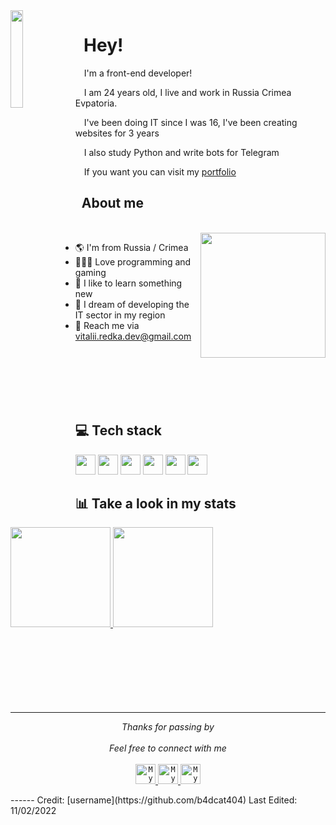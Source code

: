 <img align="left" src="https://78.media.tumblr.com/240efac6cf85bfbc734baf3db4900082/tumblr_p91e6w6mYa1rnbw6mo1_1280.gif" width="20%"/>

# &nbsp; Hey!

&emsp;I'm a front-end developer!

&emsp;I am 24 years old, I live and work in Russia Crimea Evpatoria.

&emsp;I've been doing IT since I was 16, I've been creating websites for 3 years 

&emsp;I also study Python and write bots for Telegram

&emsp;If you want you can visit my [portfolio](https://b4dcat404.github.io/)

## &nbsp; About me

<br>

<img src="https://media.giphy.com/media/3o6ggbCzAotIx43ey4/giphy.gif" width="200px" align="right">

- 🌎 I'm from Russia / Crimea
- 👨🏻‍💻 Love programming and gaming
- 🧠 I like to learn something new
- 💭 I dream of developing the IT sector in my region
- 📧 Reach me via vitalii.redka.dev@gmail.com

<br>
<br>
<br>
<br>
<br>

## 💻 Tech stack
<div style="display: inline-block">
<img src="https://github.com/b4dcat404/devicon/blob/master/icons/html5/html5-original.svg" width="32px">
<img src="https://raw.githubusercontent.com/b4dcat404/devicon/2ae2a900d2f041da66e950e4d48052658d850630/icons/css3/css3-original.svg" width="32px">
<img src="https://github.com/b4dcat404/devicon/blob/master/icons/mysql/mysql-original.svg" width="32px">
<img src="https://github.com/b4dcat404/devicon/blob/master/icons/unity/unity-original.svg" width="32px">
<img src="https://github.com/b4dcat404/devicon/blob/master/icons/linux/linux-original.svg" width="32px">
<img src="https://github.com/b4dcat404/devicon/blob/master/icons/python/python-original.svg" width="32px">
</div>

<br>

## 📊 Take a look in my stats

<a href="https://github.com/b4dcat404" >
<img height="160em" src="https://github-readme-stats.vercel.app/api?username=b4dcat404&show_icons=true&bg_color=282A36&title_color=DD6387&icon_color=BD93F9&text_color=fff&border_color=fff" />
<img height="160em" src="https://github-readme-stats.vercel.app/api/top-langs/?username=b4dcat404&layout=compact&bg_color=282A36&title_color=DD6387&icon_color=BD93F9&text_color=fff&border_color=fff" />
</a>

<br>
<br>
<br>
<br>
<br>
<br>
<br>
<br>

---

<p align="center" > 
  <i>Thanks for passing by</i><br><br>
  <i>Feel free to connect with me</i><br><br>
  <a href="https://twitter.com/b4dcat404" target="_blank">
  <code><img alt="My Twitter" width="32" src="https://website-crimea.ru/wp-content/uploads/github/twitter.svg" /></code>
</a>
<a href="https://instagram.com/b4dcat404" target="_blank">
<code><img alt="My Instagram" width="32" src="https://website-crimea.ru/wp-content/uploads/github/instagram.svg" /></code>
</a>
<a href="mailto:vitalii.redka.dev@gmail.com" target="_blank">
<code><img alt="My Mail" width="32" src="https://website-crimea.ru/wp-content/uploads/github/gmail.svg" /></code>
</a>
</p>
------
Credit: [username](https://github.com/b4dcat404)
Last Edited: 11/02/2022
